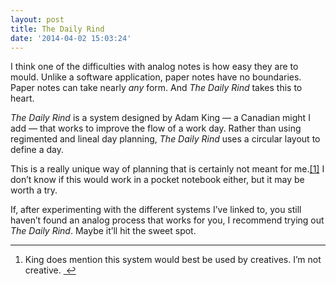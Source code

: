 ```yaml
---
layout: post
title: The Daily Rind
date: '2014-04-02 15:03:24'
---
```


<p>I think one of the difficulties with analog notes is how easy they are to mould. Unlike a software application, paper notes have no boundaries. Paper notes can take nearly <em>any</em> form. And <em>The Daily Rind</em> takes this to heart. </p>

<p><em>The Daily Rind</em> is a system designed by Adam King — a Canadian might I add — that works to improve the flow of a work day. Rather than using regimented and lineal day planning, <em>The Daily Rind</em> uses a circular layout to define a day. </p>

<p>This is a really unique way of planning that is certainly not meant for me.<a href="#fn:1" id="fnref:1" title="see footnote" class="footnote">[1]</a> I don’t know if this would work in a pocket notebook either, but it may be worth a try. </p>

<p>If, after experimenting with the different systems I’ve linked to, you still haven’t found an analog process that works for you, I recommend trying out <em>The Daily Rind</em>. Maybe it’ll hit the sweet spot. </p>

<div class="footnotes">
<hr />
<ol>

<li id="fn:1">
<p>King does mention this system would best be used by creatives. I’m not creative.  <a href="#fnref:1" title="return to article" class="reversefootnote"> ↩</a></p>
</li>

</ol>
</div>
